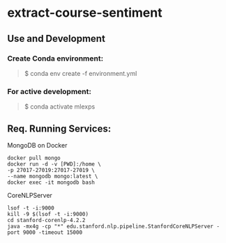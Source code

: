 # extract-course-sentiment

## Use and Development
### Create Conda environment:
> $ conda env create -f environment.yml 

### For active development:
> $ conda activate mlexps

## Req. Running Services:
MongoDB on Docker
```
docker pull mongo  
docker run -d -v [PWD]:/home \ 
-p 27017-27019:27017-27019 \
--name mongodb mongo:latest \ 
docker exec -it mongodb bash
```

CoreNLPServer
```
lsof -t -i:9000
kill -9 $(lsof -t -i:9000)
cd stanford-corenlp-4.2.2
java -mx4g -cp "*" edu.stanford.nlp.pipeline.StanfordCoreNLPServer -port 9000 -timeout 15000
```
